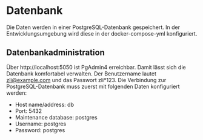 # Datenbank
Die Daten werden in einer PostgreSQL-Datenbank gespeichert. In der Entwicklungsumgebung wird diese in der docker-compose-yml konfiguriert.

## Datenbankadministration
Über http://localhost:5050 ist PgAdmin4 erreichbar. Damit lässt sich die Datenbank komfortabel verwalten. Der Benutzername lautet zli@example.com und das Passwort zli*123. Die Verbindung zur PostgreSQL-Datenbank muss zuerst mit folgenden Daten konfiguriert werden:

* Host name/address: db
* Port: 5432
* Maintenance database: postgres
* Username: postgres
* Password: postgres
